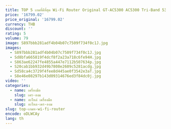 ```yaml
---
title: TOP 5 เกมที่ดีที่สุด Wi-Fi Router Original GT-AC5300 AC5300 Tri-Band 5334 Mbps ทั้งบ้านตาข่ายระบบ 1.8GHz
price: '16799.02'
price_original: '16799.02'
currency: THB
discount: ''
rating: 5
volume: 79
image: S897bbb281adf4b04b07c7509f734f0c1J.jpg
images:
  - S897bbb281adf4b04b07c7509f734f0c1J.jpg
  - Sd8bfa665819f4dcf8f2a23a718c6fe94H.jpg
  - S863ae62247fe4855a447e7112b507634p.jpg
  - S20cab1bb932d49b7808e2609c5281acdg.jpg
  - Sd58ca4c3729f4fee8d445ae0f3542e3aT.jpg
  - S8e46e08297b143d09314676ed3f84dc0j.jpg
video: ''
categories:
  - name: เครื่องมือ
    slug: เคร-องม
  - name: อะไหล่ เครื่องมือ
    slug: อะไหล-เคร-องม
slug: top-เกมท-wi-fi-router
encode: oDLWCAy
lang: th
---
```

  